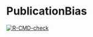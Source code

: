 # PublicationBias

<!-- badges: start -->
  [![R-CMD-check](https://github.com/mayamathur/PublicationBias/actions/workflows/R-CMD-check.yaml/badge.svg)](https://github.com/mayamathur/PublicationBias/actions/workflows/R-CMD-check.yaml)
<!-- badges: end -->
